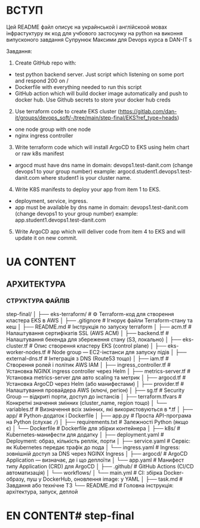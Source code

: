 
# ВСТУП

Цей README файл описує на украйнськой і англійскоой мовах інфрастуктуру як код для учбового застосунку на python на виконня випусконого завдання  Супрунюк Максими для Devops курса в DAN-IT s

Завдання: 
1. Create GitHub repo with:
 - test python backend server. Just script which listening on some port and respond 200 on /
 - Dockerfile with everything needed to run this script
 - GitHub action which will build docker image automatically and push to docker hub. Use Github secrets to store your docker hub creds
2. Use terraform code to create EKS cluster (https://gitlab.com/dan-it/groups/devops_soft/-/tree/main/step-final/EKS?ref_type=heads)
 - one node group with one node
 - nginx ingress controller
3. Write terraform code which will install ArgoCD to EKS using helm chart or raw k8s manifest
 - argocd must have dns name in domain: devops1.test-danit.com (change devops1 to your group number) example: argocd.student1.devops1.test-danit.com where student1 is your cluster name.
4. Write K8S manifests to deploy your app from item 1 to EKS.
 - deployment, service, ingress.
 - app must be available by dns name in domain: devops1.test-danit.com (change devops1 to your group number) example: app.student1.devops1.test-danit.com
5. Write ArgoCD app which will deliver code from item 4 to EKS and will update it on new commit.

# UA CONTENT
## АРХИТЕКТУРА 

### СТРУКТУРА ФАЙЛІВ

step-final/
│
├── eks-terraform/                     # ⚙️ Terraform-код для створення кластера EKS в AWS
│   ├── .gitignore                     # Ігнорує файли Terraform-стану та кеш
│   ├── README.md                      # Інструкція по запуску terraform
│   ├── acm.tf                         # Налаштування сертифікатів SSL (AWS ACM)
│   ├── backend.tf                     # Налаштування бекенда для збереження стану (S3, локально)
│   ├── eks-cluster.tf                 # Опис створення кластеру EKS (control plane)
│   ├── eks-worker-nodes.tf            # Node group — EC2-інстанси для запуску підiв
│   ├── external-dns.tf                # Інтеграція з DNS (Route53 тощо)
│   ├── iam.tf                         # Створення ролей і політик AWS IAM
│   ├── ingress_controller.tf          # Установка NGINX ingress controller через Helm
│   ├── metrics-server.tf              # Установка metrics-server для авто scaling та метрик
│   ├── argocd.tf                      # Установка ArgoCD через Helm (або манифестами)
│   ├── provider.tf                    # Налаштування провайдера AWS (ключі, регіон)
│   ├── sg.tf                          # Security Group — відкриті порти, доступ до інстансів
│   ├── terraform.tfvars               # Конкретні значення змінних (cluster_name, region тощо)
│   └── variables.tf                   # Визначення всіх змінних, які використовуються в *.tf
│
├── app/                                # Python-додаток і Dockerfile
│   ├── app.py                          # Проста API-програма на Python (слухає `/`)
│   ├── requirements.txt                # Залежності Python (якщо є)
│   └── Dockerfile                      # Dockerfile для збірки контейнера
│
├── k8s/                                # Kubernetes-манифести для додатку
│   ├── deployment.yaml                 # Deployment: образ, кількість реплік, порти
│   ├── service.yaml                    # Сервіс: як Kubernetes передає трафік до пода
│   └── ingress.yaml                    # Ingress: зовнішній доступ за DNS через NGINX Ingress
│
├── argocd/                             # ArgoCD Application — визначає, де і що деплоїти
│   └── app.yaml                        # Манифест типу Application (CRD) для ArgoCD
│
├── .github/                            # GitHub Actions (CI/CD автоматизація)
│   └── workflows/
│       └── main.yml                    # CI: збірка Docker-образу, пуш у DockerHub, оновлення image: у YAML
│
├── task.md                             # Завдання або технічне ТЗ
└── README.md                           # Головна інструкція: архітектура, запуск, деплой


# EN CONTENT# step-final
